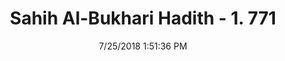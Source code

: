 ---
title        : "Sahih Al-Bukhari Hadith - 1. 771"
date         : 7/25/2018 1:51:36 PM
draft        : false
type         : "hadith"
layout       : "hadith"
BookCode     : "SHB"
VolumeNumber : "1"
HadithNumber : "771"
categories  :  ["Prayer Characteristics-Position of prostration"]
tags  :  ["Abdullah bin Malik bin Buhaina"]
---